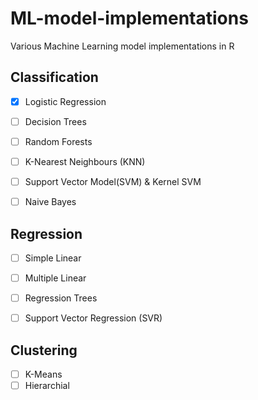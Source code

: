 # ML-model-implementations
Various Machine Learning model implementations in R

## Classification
- [x] Logistic Regression
- [ ] Decision Trees
- [ ] Random Forests
- [ ] K-Nearest Neighbours (KNN)
- [ ] Support Vector Model(SVM) & Kernel SVM
- [ ] Naive Bayes


## Regression 
- [ ] Simple Linear
- [ ] Multiple Linear
- [ ] Regression Trees 
- [ ] Support Vector Regression (SVR)


## Clustering
- [ ] K-Means
- [ ] Hierarchial
